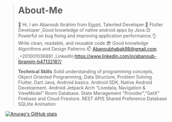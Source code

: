 > # About-Me
> 👋 Hi, I am Abanoub Ibrahim from Egypt, Talented Developer.👀 
> Flutter Developer ,Good knowledge of native android apps by Java.😊
> Powerful on bug fixing and improving application performance.👌
> Write clean, readable, and reusable code.😎
>  Good knowledge Algorithms and Design Patterns.📫 
>  Abanoubhabak98@gmail.com ,+201001036891 ,LinkedIn:https://www.linkedin.com/in/abanoub-ibramim-b47132187/
>
> **Technical Skills**
> Solid understanding of programming concepts, Object Oriented Programming,
> Data Structure, Problem Solving
> Flutter, Dart
> Java, Android basics.
> Android SDK, Native Android Development.
> Android Jetpack Arch “Livedata, Navigation & ViewModel”
> Room Database.
> State Management "Provider","GetX"
> Firebase and Cloud Firestore.
> REST APIS
> Shared Preference Database
> SQLlite
> Animation


 [![Anurag's GitHub stats](https://github-readme-stats.vercel.app/api?username=AbanoubIbrahim)](https://github.com/anuraghazra/github-readme-stats)

